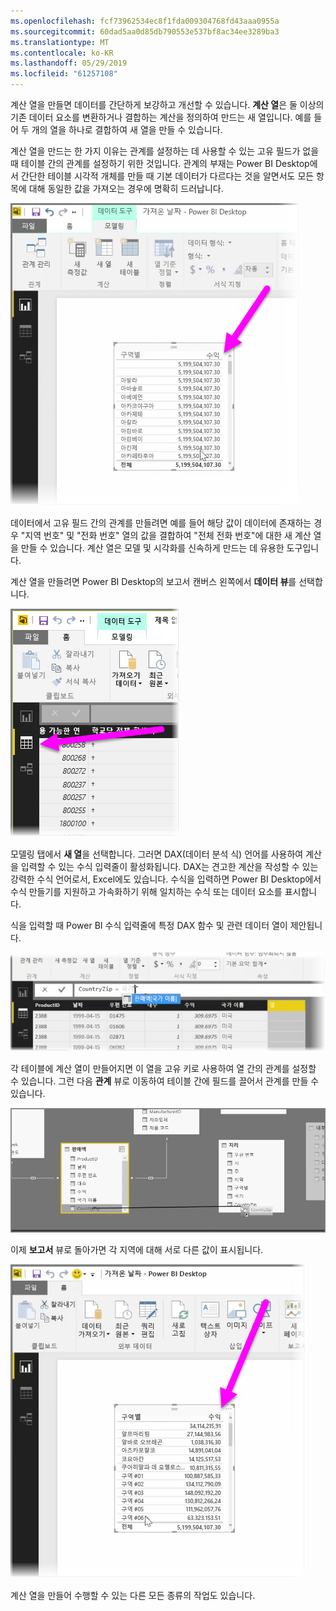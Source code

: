 ```yaml
---
ms.openlocfilehash: fcf73962534ec8f1fda009304768fd43aaa0955a
ms.sourcegitcommit: 60dad5aa0d85db790553e537bf8ac34ee3289ba3
ms.translationtype: MT
ms.contentlocale: ko-KR
ms.lasthandoff: 05/29/2019
ms.locfileid: "61257108"
---
```

계산 열을 만들면 데이터를 간단하게 보강하고 개선할 수 있습니다. **계산 열**은 둘 이상의 기존 데이터 요소를 변환하거나 결합하는 계산을 정의하여 만드는 새 열입니다. 예를 들어 두 개의 열을 하나로 결합하여 새 열을 만들 수 있습니다.

계산 열을 만드는 한 가지 이유는 관계를 설정하는 데 사용할 수 있는 고유 필드가 없을 때 테이블 간의 관계를 설정하기 위한 것입니다. 관계의 부재는 Power BI Desktop에서 간단한 테이블 시각적 개체를 만들 때 기본 데이터가 다르다는 것을 알면서도 모든 항목에 대해 동일한 값을 가져오는 경우에 명확히 드러납니다.

![](media/2-3-create-calculated-columns/2-3_1.png)

데이터에서 고유 필드 간의 관계를 만들려면 예를 들어 해당 값이 데이터에 존재하는 경우 "지역 번호" 및 "전화 번호" 열의 값을 결합하여 "전체 전화 번호"에 대한 새 계산 열을 만들 수 있습니다. 계산 열은 모델 및 시각화를 신속하게 만드는 데 유용한 도구입니다.

계산 열을 만들려면 Power BI Desktop의 보고서 캔버스 왼쪽에서 **데이터 뷰**를 선택합니다.

![](media/2-3-create-calculated-columns/2-3_2.png)

모델링 탭에서 **새 열**을 선택합니다. 그러면 DAX(데이터 분석 식) 언어를 사용하여 계산을 입력할 수 있는 수식 입력줄이 활성화됩니다. DAX는 견고한 계산을 작성할 수 있는 강력한 수식 언어로서, Excel에도 있습니다. 수식을 입력하면 Power BI Desktop에서 수식 만들기를 지원하고 가속화하기 위해 일치하는 수식 또는 데이터 요소를 표시합니다.

식을 입력할 때 Power BI 수식 입력줄에 특정 DAX 함수 및 관련 데이터 열이 제안됩니다.

![](media/2-3-create-calculated-columns/2-3_3.png)

각 테이블에 계산 열이 만들어지면 이 열을 고유 키로 사용하여 열 간의 관계를 설정할 수 있습니다. 그런 다음 **관계** 뷰로 이동하여 테이블 간에 필드를 끌어서 관계를 만들 수 있습니다.

![](media/2-3-create-calculated-columns/2-3_4.png)

이제 **보고서** 뷰로 돌아가면 각 지역에 대해 서로 다른 값이 표시됩니다.

![](media/2-3-create-calculated-columns/2-3_5.png)

계산 열을 만들어 수행할 수 있는 다른 모든 종류의 작업도 있습니다.

